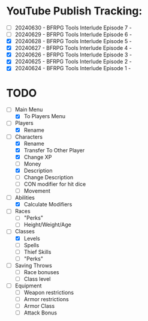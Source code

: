 # YouTube Publish Tracking:
 
 - [ ] 20240630 - BFRPG Tools Interlude Episode 7 - 
 - [ ] 20240629 - BFRPG Tools Interlude Episode 6 - 
 - [x] 20240628 - BFRPG Tools Interlude Episode 5 - 
 - [x] 20240627 - BFRPG Tools Interlude Episode 4 - 
 - [x] 20240626 - BFRPG Tools Interlude Episode 3 - 
 - [x] 20240625 - BFRPG Tools Interlude Episode 2 - 
 - [x] 20240624 - BFRPG Tools Interlude Episode 1 - 

# TODO

 - [ ] Main Menu
   - [x] To Players Menu
 - [ ] Players
   - [x] Rename
 - [ ] Characters
   - [x] Rename
   - [x] Transfer To Other Player
   - [x] Change XP
   - [ ] Money
   - [x] Description
   - [ ] Change Description
   - [ ] CON modifier for hit dice
   - [ ] Movement
 - [ ] Abilities
   - [x] Calculate Modifiers
 - [ ] Races
   - [ ] "Perks"
   - [ ] Height/Weight/Age
 - [ ] Classes
   - [x] Levels
   - [ ] Spells
   - [ ] Thief Skills
   - [ ] "Perks"
 - [ ] Saving Throws
   - [ ] Race bonuses
   - [ ] Class level
 - [ ] Equipment
   - [ ] Weapon restrictions
   - [ ] Armor restrictions
   - [ ] Armor Class
   - [ ] Attack Bonus